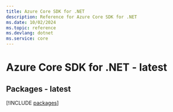 ```yaml
---
title: Azure Core SDK for .NET
description: Reference for Azure Core SDK for .NET
ms.date: 10/02/2024
ms.topic: reference
ms.devlang: dotnet
ms.service: core
---
```

# Azure Core SDK for .NET - latest
## Packages - latest
[!INCLUDE [packages](core-index.md)]